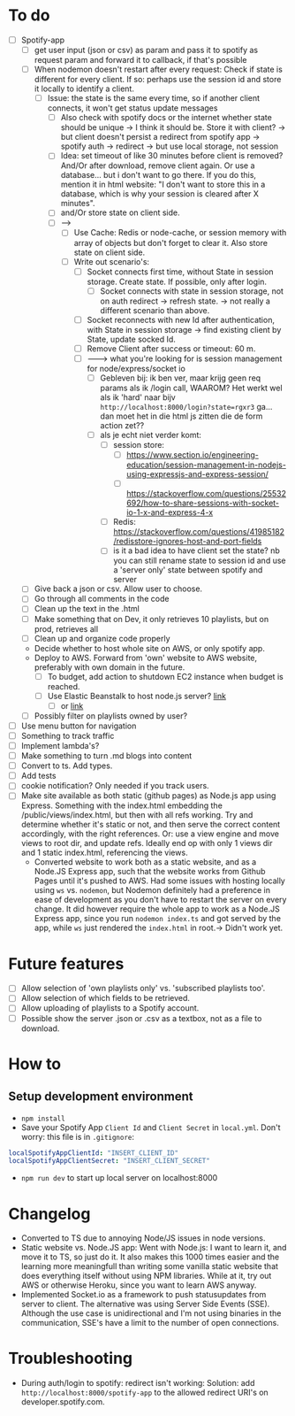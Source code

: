 # To do
- [ ] Spotify-app
    - [ ] get user input (json or csv) as param and pass it to spotify as request param and forward it to callback, if that's possible
  - [ ] When nodemon doesn't restart after every request: Check if state is different for every client. If so: perhaps use the session id and store it locally to identify a client.
    - [ ] Issue: the state is the same every time, so if another client connects, it won't get status update messages
      - [ ] Also check with spotify docs or the internet whether state should be unique -> I think it should be. Store it with client? -> but client doesn't persist a redirect from spotify app -> spotify auth -> redirect -> but use local storage, not session
      - [ ] Idea: set timeout of like 30 minutes before client is removed? And/Or after download, remove client again. Or use a database... but i don't want to go there. If you do this, mention it in html website: "I don't want to store this in a database, which is why your session is cleared after X minutes". 
      - [ ] and/Or store state on client side.
      - [ ] --> 
        - [ ] Use Cache: Redis or node-cache, or session memory with array of objects but don't forget to clear it. Also store state on client side. 
        - [ ] Write out scenario's:
          - [ ] Socket connects first time, without State in session storage. Create state. If possible, only after login. 
            - [ ] Socket connects with state in session storage, not on auth redirect -> refresh state. -> not really a different scenario than above.
          - [ ] Socket reconnects with new Id after authentication, with State in session storage -> find existing client by State, update socked Id. 
          - [ ] Remove Client after success or timeout: 60 m.
          - [ ] ---> what you're looking for is session management for node/express/socket io 
            - [ ] Gebleven bij: ik ben ver, maar krijg geen req params als ik /login call, WAAROM? Het werkt wel als ik 'hard' naar bijv `http://localhost:8000/login?state=rgxr3` ga... dan moet het in die html js zitten die de form action zet??
            - [ ] als je echt niet verder komt: 
              - [ ] session store: 
                - [ ] https://www.section.io/engineering-education/session-management-in-nodejs-using-expressjs-and-express-session/
                - [ ] https://stackoverflow.com/questions/25532692/how-to-share-sessions-with-socket-io-1-x-and-express-4-x
              - [ ] Redis: https://stackoverflow.com/questions/41985182/redisstore-ignores-host-and-port-fields
              - [ ] is it a bad idea to have client set the state? nb you can still rename state to session id and use a 'server only' state between spotify and server
  - [ ] Give back a json or csv. Allow user to choose.
  - [ ] Go through all comments in the code
  - [ ] Clean up the text in the .html
  - [ ] Make something that on Dev, it only retrieves 10 playlists, but on prod, retrieves all
  - [ ] Clean up and organize code properly
  - Decide whether to host whole site on AWS, or only spotify app.
  - Deploy to AWS. Forward from 'own' website to AWS website, preferably with own domain in the future.
    - [ ] To budget, add action to shutdown EC2 instance when budget is reached.
    - [ ] Use Elastic Beanstalk to host node.js server? [link](https://docs.aws.amazon.com/elasticbeanstalk/latest/dg/create_deploy_nodejs_express.html)
      - [ ] or [link](https://ourcodeworld.com/articles/read/977/how-to-deploy-a-node-js-application-on-aws-ec2-server)
  - [ ] Possibly filter on playlists owned by user? 
- [ ] Use menu button for navigation
- [ ] Something to track traffic
- [ ] Implement lambda's?
- [ ] Make something to turn .md blogs into content
- [ ] Convert to ts. Add types.
- [ ] Add tests
- [ ] cookie notification? Only needed if you track users.
- [ ] Make site available as both static (github pages) as Node.js app using Express. Something with the index.html embedding the /public/views/index.html, but then with all refs working. Try and determine whether it's static or not, and then serve the correct content accordingly, with the right references. Or: use a view engine and move views to root dir, and update refs. Ideally end op with only 1 views dir and 1 static index.html, referencing the views.
  - Converted website to work both as a static website, and as a Node.JS Express app, such that the website works from Github Pages until it's pushed to AWS. Had some issues with hosting locally using `ws` vs. `nodemon`, but Nodemon definitely had a preference in ease of development as you don't have to restart the server on every change. It did however require the whole app to work as a Node.JS Express app, since you run `nodemon index.ts` and got served by the app, while `ws` just rendered the `index.html` in root.-> Didn't work yet.


# Future features
- [ ] Allow selection of 'own playlists only' vs. 'subscribed playlists too'. 
- [ ] Allow selection of which fields to be retrieved.
- [ ] Allow uploading of playlists to a Spotify account. 
- [ ] Possible show the server .json or .csv as a textbox, not as a file to download.

# How to

## Setup development environment
- `npm install`
- Save your Spotify App `Client Id` and `Client Secret` in `local.yml`. Don't worry: this file is in `.gitignore`:
```yml
localSpotifyAppClientId: "INSERT_CLIENT_ID"
localSpotifyAppClientSecret: "INSERT_CLIENT_SECRET"
```
- `npm run dev` to start up local server on localhost:8000

# Changelog
- Converted to TS due to annoying Node/JS issues in node versions.
- Static website vs. Node.JS app: Went with Node.js: I want to learn it, and move it to TS, so just do it. It also makes this 1000 times easier and the learning more meaningfull than writing some vanilla static website that does everything itself without using NPM libraries. While at it, try out AWS or otherwise Heroku, since  you want to learn AWS anyway.
- Implemented Socket.io as a framework to push statusupdates from server to client. The alternative was using Server Side Events (SSE). Although the use case is unidirectional and I'm not using binaries in the communication, SSE's have a limit to the number of open connections.

# Troubleshooting
- During auth/login to spotify: redirect isn't working: Solution: add `http://localhost:8000/spotify-app` to the allowed redirect URI's on developer.spotify.com.